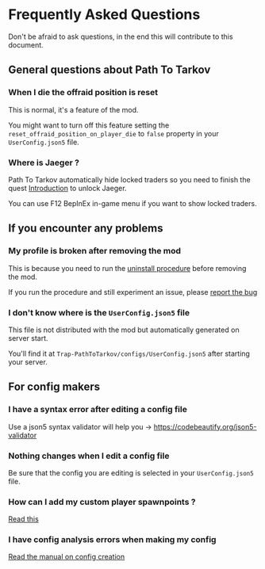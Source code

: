 # Frequently Asked Questions

Don't be afraid to ask questions, in the end this will contribute to this document.

## General questions about Path To Tarkov

### When I die the offraid position is reset
This is normal, it's a feature of the mod.

You might want to turn off this feature setting the `reset_offraid_position_on_player_die` to `false` property in your `UserConfig.json5` file.

### Where is Jaeger ?
Path To Tarkov automatically hide locked traders so you need to finish the quest [Introduction](https://escapefromtarkov.fandom.com/wiki/Introduction) to unlock Jaeger.

You can use F12 BepInEx in-game menu if you want to show locked traders.


## If you encounter any problems

### My profile is broken after removing the mod
This is because you need to run the [uninstall procedure](./HOW_TO_UNINSTALL.md) before removing the mod.

If you run the procedure and still experiment an issue, please [report the bug](./HOW_TO_REPORT_A_BUG.md)

### I don't know where is the `UserConfig.json5` file
This file is not distributed with the mod but automatically generated on server start.

You'll find it at `Trap-PathToTarkov/configs/UserConfig.json5` after starting your server.


## For config makers
### I have a syntax error after editing a config file
Use a json5 syntax validator will help you -> https://codebeautify.org/json5-validator

### Nothing changes when I edit a config file
Be sure that the config you are editing is selected in your `UserConfig.json5` file.

### How can I add my custom player spawnpoints ?
[Read this](./HOW_TO_ADD_PLAYER_SPAWNPOINTS.md)

### I have config analysis errors when making my config
[Read the manual on config creation](./HOW_TO_CREATE_CONFIG.md)
